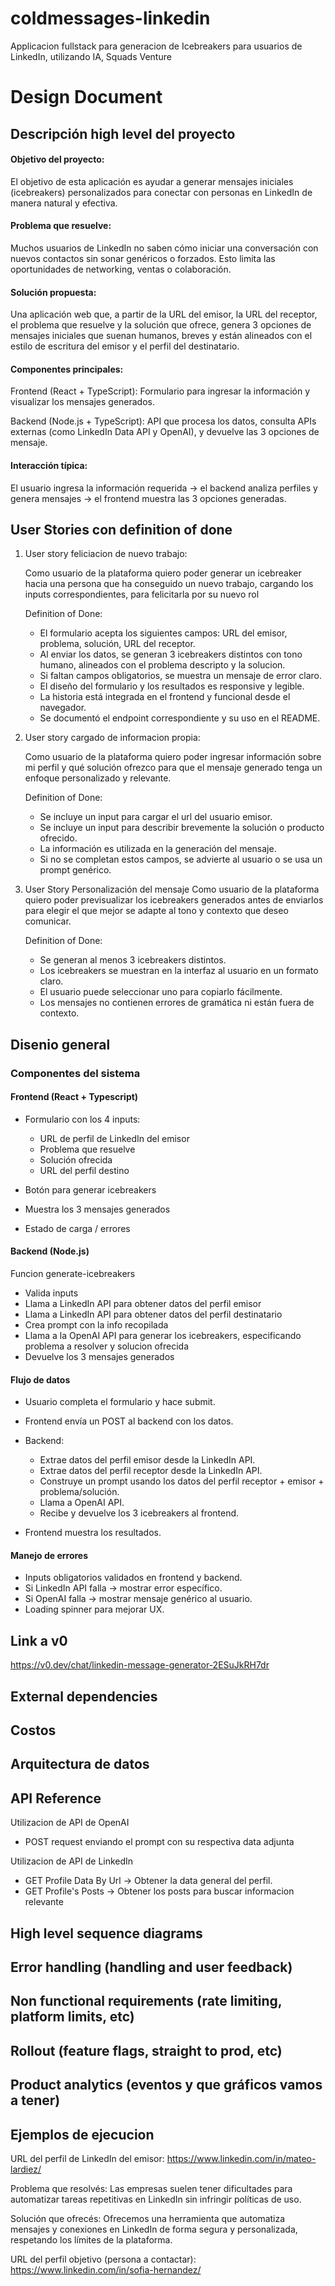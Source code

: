 # coldmessages-linkedin
Applicacion fullstack para generacion de Icebreakers para usuarios de LinkedIn, utilizando IA, Squads Venture


# Design Document

## Descripción high level del proyecto

#### Objetivo del proyecto:

El objetivo de esta aplicación es ayudar a generar mensajes iniciales (icebreakers) personalizados para conectar con personas en LinkedIn de manera natural y efectiva.

#### Problema que resuelve:

Muchos usuarios de LinkedIn no saben cómo iniciar una conversación con nuevos contactos sin sonar genéricos o forzados. Esto limita las oportunidades de networking, ventas o colaboración.

#### Solución propuesta:

Una aplicación web que, a partir de la URL del emisor, la URL del receptor, el problema que resuelve y la solución que ofrece, genera 3 opciones de mensajes iniciales que suenan humanos, breves y están alineados con el estilo de escritura del emisor y el perfil del destinatario.

#### Componentes principales:

Frontend (React + TypeScript): Formulario para ingresar la información y visualizar los mensajes generados.

Backend (Node.js + TypeScript): API que procesa los datos, consulta APIs externas (como LinkedIn Data API y OpenAI), y devuelve las 3 opciones de mensaje.

#### Interacción típica:
El usuario ingresa la información requerida → el backend analiza perfiles y genera mensajes → el frontend muestra las 3 opciones generadas.

## User Stories con definition of done

1) User story feliciacion de nuevo trabajo:

    Como usuario de la plataforma
    quiero poder generar un icebreaker hacia una persona que ha conseguido un nuevo trabajo,
    cargando los inputs correspondientes,
    para felicitarla por su nuevo rol

    Definition of Done:

    - El formulario acepta los siguientes campos: URL del emisor, problema, solución, URL del receptor.
    - Al enviar los datos, se generan 3 icebreakers distintos con tono humano, alineados con el problema descripto y la solucion.
    - Si faltan campos obligatorios, se muestra un mensaje de error claro.
    - El diseño del formulario y los resultados es responsive y legible.
    - La historia está integrada en el frontend y funcional desde el navegador.
    - Se documentó el endpoint correspondiente y su uso en el README.


2) User story cargado de informacion propia:

    Como usuario de la plataforma
    quiero poder ingresar información sobre mi perfil y qué solución ofrezco
    para que el mensaje generado tenga un enfoque personalizado y relevante.

    Definition of Done:
    - Se incluye un input para cargar el url del usuario emisor.
    - Se incluye un input para describir brevemente la solución o producto ofrecido.
    - La información es utilizada en la generación del mensaje.
    - Si no se completan estos campos, se advierte al usuario o se usa un prompt genérico.

3) User Story Personalización del mensaje
    Como usuario de la plataforma
    quiero poder previsualizar los icebreakers generados antes de enviarlos
    para elegir el que mejor se adapte al tono y contexto que deseo comunicar.

    Definition of Done:

    - Se generan al menos 3 icebreakers distintos.
    - Los icebreakers se muestran en la interfaz al usuario en un formato claro.
    - El usuario puede seleccionar uno para copiarlo fácilmente.
    - Los mensajes no contienen errores de gramática ni están fuera de contexto.

## Disenio general

### Componentes del sistema

#### Frontend (React + Typescript)

- Formulario con los 4 inputs:
    - URL de perfil de LinkedIn del emisor
    - Problema que resuelve
    - Solución ofrecida
    - URL del perfil destino

- Botón para generar icebreakers

- Muestra los 3 mensajes generados

- Estado de carga / errores

#### Backend (Node.js)

Funcion generate-icebreakers

- Valida inputs
- Llama a LinkedIn API para obtener datos del perfil emisor
- Llama a LinkedIn API para obtener datos del perfil destinatario
- Crea prompt con la info recopilada
- Llama a la OpenAI API para generar los icebreakers, especificando problema a resolver y solucion ofrecida
- Devuelve los 3 mensajes generados

#### Flujo de datos
- Usuario completa el formulario y hace submit.
- Frontend envía un POST al backend con los datos.

- Backend:
    - Extrae datos del perfil emisor desde la LinkedIn API.
    - Extrae datos del perfil receptor desde la LinkedIn API.
    - Construye un prompt usando los datos del perfil receptor + emisor + problema/solución.
    - Llama a OpenAI API.
    - Recibe y devuelve los 3 icebreakers al frontend.

- Frontend muestra los resultados.

#### Manejo de errores
- Inputs obligatorios validados en frontend y backend.
- Si LinkedIn API falla → mostrar error específico.
- Si OpenAI falla → mostrar mensaje genérico al usuario.
- Loading spinner para mejorar UX.

## Link a v0

https://v0.dev/chat/linkedin-message-generator-2ESuJkRH7dr

## External dependencies

## Costos

## Arquitectura de datos

## API Reference

Utilizacion de API de OpenAI
- POST request enviando el prompt con su respectiva data adjunta

Utilizacion de API de LinkedIn
- GET Profile Data By Url -> Obtener la data general del perfil.
- GET Profile's Posts -> Obtener los posts para buscar informacion relevante

## High level sequence diagrams

## Error handling (handling and user feedback)

## Non functional requirements (rate limiting, platform limits, etc)

## Rollout (feature flags, straight to prod, etc)

## Product analytics (eventos y que gráficos vamos a tener)

## Ejemplos de ejecucion

URL del perfil de LinkedIn del emisor: 
https://www.linkedin.com/in/mateo-lardiez/

Problema que resolvés:
Las empresas suelen tener dificultades para automatizar tareas repetitivas en LinkedIn sin infringir políticas de uso.

Solución que ofrecés:
Ofrecemos una herramienta que automatiza mensajes y conexiones en LinkedIn de forma segura y personalizada, respetando los límites de la plataforma.

URL del perfil objetivo (persona a contactar):
https://www.linkedin.com/in/sofia-hernandez/
